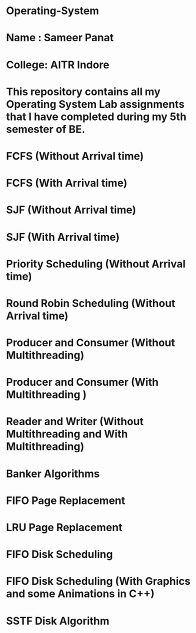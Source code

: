 # Operating-System
# Name : Sameer Panat
# College: AITR Indore
# This repository contains all my Operating System Lab assignments that I have completed during my 5th semester of BE.
# FCFS (Without Arrival time)
# FCFS (With Arrival time)
# SJF (Without Arrival time)
# SJF (With Arrival time)
# Priority Scheduling (Without Arrival time)
# Round Robin Scheduling (Without Arrival time)
# Producer and Consumer (Without Multithreading)
# Producer and Consumer (With Multithreading )
# Reader and Writer (Without Multithreading and With Multithreading)
# Banker Algorithms
# FIFO Page Replacement
# LRU Page Replacement
# FIFO Disk Scheduling
# FIFO Disk Scheduling (With Graphics and some Animations in C++)
# SSTF Disk Algorithm
